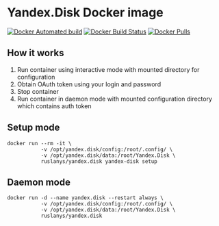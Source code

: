 # Yandex.Disk Docker image

[![Docker Automated build](https://img.shields.io/docker/automated/ruslanys/yandex.disk.svg?style=flat-square&colorB=007EC6)](https://hub.docker.com/r/ruslanys/yandex.disk/)
[![Docker Build Status](https://img.shields.io/docker/build/ruslanys/yandex.disk.svg?style=flat-square&colorB=007EC6)](https://hub.docker.com/r/ruslanys/yandex.disk/)
[![Docker Pulls](https://img.shields.io/docker/pulls/ruslanys/yandex.disk.svg?style=flat-square&colorB=007EC6)](https://hub.docker.com/r/ruslanys/yandex.disk/)


## How it works

1. Run container using interactive mode with mounted directory for configuration
1. Obtain OAuth token using your login and password
1. Stop container
1. Run container in daemon mode with mounted configuration directory which contains auth token

## Setup mode

```
docker run --rm -it \
           -v /opt/yandex.disk/config:/root/.config/ \
           -v /opt/yandex.disk/data:/root/Yandex.Disk \
           ruslanys/yandex.disk yandex-disk setup
```

## Daemon mode

```
docker run -d --name yandex.disk --restart always \
           -v /opt/yandex.disk/config:/root/.config/ \
           -v /opt/yandex.disk/data:/root/Yandex.Disk \
           ruslanys/yandex.disk
```
